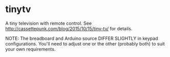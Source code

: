 # tinytv
A tiny television with remote control.
See http://cassettepunk.com/blog/2015/10/15/tiny-tv/ for details.

NOTE: The breadboard and Arduino source DIFFER SLIGHTLY in keypad configurations.
You'll need to adjust one or the other (probably both) to suit your own requirements.
